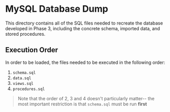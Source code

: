 # MySQL Database Dump

This directory contains all of the SQL files needed to recreate the database developed in Phase 3, including the concrete schema, imported data, and stored procedures.

## Execution Order

In order to be loaded, the files needed to be executed in the following order:

1. `schema.sql`
2. `data.sql`
3. `views.sql`
4. `procedures.sql`

> Note that the order of 2, 3 and 4 doesn't particularly matter-- the most important restriction is that `schema.sql` must be run **first**
